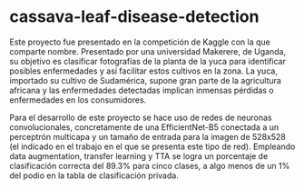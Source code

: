 # cassava-leaf-disease-detection


Este proyecto fue presentado en la competición de Kaggle con la que comparte nombre. Presentado por una universidad Makerere, de Uganda, su objetivo es clasificar fotografías de la planta de la yuca para identificar posibles enfermedades y así facilitar estos cultivos en la zona. La yuca, importado su cultivo de Sudamérica, supone gran parte de la agricultura africana y las enfermedades detectadas implican inmensas pérdidas o enfermedades en los consumidores.

Para el desarrollo de este proyecto se hace uso de redes de neuronas convolucionales, concretamente de una EfficientNet-B5 conectada a un perceptrón multicapa y un tamaño de entrada para la imagen de 528x528 (el indicado en el trabajo en el que se presenta este tipo de red). Empleando data augmentation, transfer learning y TTA se logra un porcentaje de clasificación correcta del 89.3% para cinco clases, a algo menos de un 1% del podio en la tabla de clasificación privada. 
